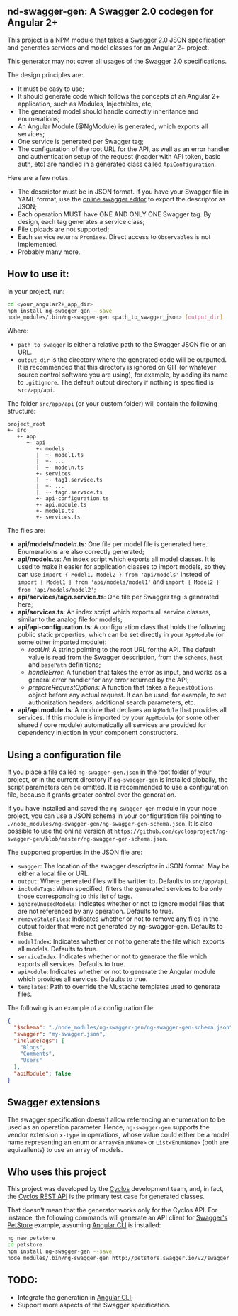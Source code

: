 nd-swagger-gen: A Swagger 2.0 codegen for Angular 2+
---

This project is a NPM module that takes a [Swagger 2.0](http://swagger.io/)
JSON [specification](http://swagger.io/specification/) and generates services and
model classes for an Angular 2+ project.

This generator may not cover all usages of the Swagger 2.0 specifications.

The design principles are:

- It must be easy to use;
- It should generate code which follows the concepts of an Angular 2+ application,
  such as Modules, Injectables, etc;
- The generated model should handle correctly inheritance and enumerations;
- An Angular Module (@NgModule) is generated, which exports all services;
- One service is generated per Swagger tag;
- The configuration of the root URL for the API, as well as an error handler and
  authentication setup of the request (header with API token, basic auth, etc)
  are handled in a generated class called `ApiConfiguration`.

Here are a few notes:

- The descriptor must be in JSON format. If you have your Swagger file in
  YAML format, use the [online swagger editor](http://editor.swagger.io) to
  export the descriptor as JSON;
- Each operation MUST have ONE AND ONLY ONE Swagger tag. By design, each tag
  generates a service class;
- File uploads are not supported;
- Each service returns `Promise`s. Direct access to `Observable`s is not implemented.
- Probably many more.

## How to use it:
In your project, run:
```bash
cd <your_angular2+_app_dir>
npm install ng-swagger-gen --save
node_modules/.bin/ng-swagger-gen <path_to_swagger_json> [output_dir]
```
Where:

- `path_to_swagger` is either a relative path to the Swagger JSON file or an URL.
- `output_dir` is the directory where the generated code will be outputted. It is
  recommended that this directory is ignored on GIT (or whatever source control
  software you are using), for example, by adding its name to `.gitignore`. The
  default output directory if nothing is specified is `src/app/api`.

The folder `src/app/api` (or your custom folder) will contain the following structure:

```
project_root
+- src
   +- app
      +- api
         +- models
         |  +- model1.ts
         |  +- ...
         |  +- modeln.ts
         +- services
         |  +- tag1.service.ts
         |  +- ...
         |  +- tagn.service.ts
         +- api-configuration.ts
         +- api.module.ts
         +- models.ts
         +- services.ts
```

The files are:

- **api/models/model*n*.ts**: One file per model file is generated here. Enumerations
  are also correctly generated;
- **api/models.ts**: An index script which exports all model classes. It is used to make
  it easier for application classes to import models, so they can use
  `import { Model1, Model2 } from 'api/models'` instead of 
  `import { Model1 } from 'api/models/model1'` 
  and `import { Model2 } from 'api/models/model2'`;
- **api/services/tag*n*.service.ts**: One file per Swagger tag is generated here;
- **api/services.ts**: An index script which exports all service classes, similar to
  the analog file for models;
- **api/api-configuration.ts**: A configuration class that holds the following public static
  properties, which can be set directly in your `AppModule` (or some other imported module):
  - *rootUrl*: A string pointing to the root URL for the API. The default value is read from
    the Swagger description, from the `schemes`, `host` and `basePath` definitions;
  - *handleError*: A function that takes the error as input, and works as a general error handler
    for any error returned by the API;
  - *prepareRequestOptions*: A function that takes a `RequestOptions` object before any actual
    request. It can be used, for example, to set authorization headers, additional search parameters,
    etc.
- **api/api.module.ts**: A module that declares an `NgModule` that provides all services.
  If this module is imported by your `AppModule` (or some other shared / core module) automatically
  all services are provided for dependency injection in your component constructors.

## Using a configuration file
If you place a file called `ng-swagger-gen.json` in the root folder of your project, or in the
current directory if `ng-swagger-gen` is installed globally, the script parameters can be omitted.
It is recommended to use a configuration file, because it grants greater control over the generation.

If you have installed and saved the `ng-swagger-gen` module in your node project, you can use a JSON
schema in your configuration file pointing to `./node_modules/ng-swagger-gen/ng-swagger-gen-schema.json`.
It is also possible to use the online version at 
`https://github.com/cyclosproject/ng-swagger-gen/blob/master/ng-swagger-gen-schema.json`.

The supported properties in the JSON file are:

- `swagger`: The location of the swagger descriptor in JSON format.
  May be either a local file or URL.
- `output`: Where generated files will be written to. Defaults to `src/app/api`.
- `includeTags`: When specified, filters the generated services to be only
  those corresponding to this list of tags.
- `ignoreUnusedModels`: Indicates whether or not to ignore model files that are not referenced
  by any operation. Defaults to true.
- `removeStaleFiles`: Indicates whether or not to remove any files in the output folder that
  were not generated by ng-swagger-gen. Defaults to false.
- `modelIndex`: Indicates whether or not to generate the file which exports all models.
  Defaults to true.
- `serviceIndex`: Indicates whether or not to generate the file which exports all services.
  Defaults to true.
- `apiModule`: Indicates whether or not to generate the Angular module which provides all
  services. Defaults to true.
- `templates`: Path to override the Mustache templates used to generate files.

The following is an example of a configuration file:
```json
{
  "$schema": "./node_modules/ng-swagger-gen/ng-swagger-gen-schema.json",
  "swagger": "my-swagger.json", 
  "includeTags": [
    "Blogs",
    "Comments",
    "Users"
  ],
  "apiModule": false
}
```

## Swagger extensions
The swagger specification doesn't allow referencing an enumeration to be used as an operation parameter.
Hence, `ng-swagger-gen` supports the vendor extension `x-type` in operations, whose value could either
be a model name representing an enum or `Array<EnumName>` or `List<EnumName>` (both are equivallents)
to use an array of models.

## Who uses this project
This project was developed by the [Cyclos](http://cyclos.org) development team, and, in fact, the
[Cyclos REST API](https://demo.cyclos.org/api) is the primary test case for generated classes.

That doesn't mean that the generator works only for the Cyclos API. For instance, the following
commands will generate an API client for [Swagger's PetStore](http://petstore.swagger.io) example,
assuming [Angular CLI](https://cli.angular.io/) is installed:
```bash
ng new petstore
cd petstore
npm install ng-swagger-gen --save
node_modules/.bin/ng-swagger-gen http://petstore.swagger.io/v2/swagger.json
```

## TODO:

- Integrate the generation in [Angular CLI](https://cli.angular.io/);
- Support more aspects of the Swagger specification.
